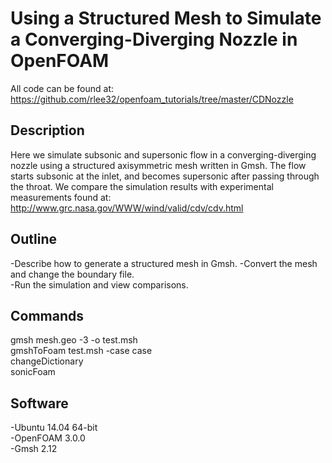# Using a Structured Mesh to Simulate a Converging-Diverging Nozzle in OpenFOAM  

All code can be found at:  
https://github.com/rlee32/openfoam_tutorials/tree/master/CDNozzle  

## Description  
Here we simulate subsonic and supersonic flow in a converging-diverging nozzle 
using a structured axisymmetric mesh written in Gmsh. 
The flow starts subsonic at the inlet, and becomes supersonic after passing 
through the throat. 
We compare the simulation results with experimental measurements found at: 
http://www.grc.nasa.gov/WWW/wind/valid/cdv/cdv.html  

## Outline  
-Describe how to generate a structured mesh in Gmsh.
-Convert the mesh and change the boundary file.  
-Run the simulation and view comparisons.  

## Commands
gmsh mesh.geo -3 -o test.msh  
gmshToFoam test.msh -case case  
changeDictionary  
sonicFoam  

## Software
-Ubuntu 14.04 64-bit  
-OpenFOAM 3.0.0  
-Gmsh 2.12  